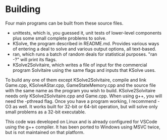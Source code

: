 # Building

Four main programs can be built from these source files.  
* unittests, which is, you guessed it, unit tests of lower-level components plus some small complete problems to solve.
* KSolve, the program described in README.md.  Provides various ways of entering a deal to solve and various output options, all text-based.
* ran, which runs a batch of random deals for statistical purposes.  "ran -?" will print its flags.
* KSolve2Solvitaire, which writes a file of input for the commercial program Solvitaire using the same flags and inputs
that KSolve uses.

To build any one of them except KSolve2Solvitaire,
compile and link Game.cpp, KSolveAStar.cpp, GameStateMemory.cpp and the source file 
with the same name as
the program you wish to build. 
KSolve2Solvitaire needs only KSolve2Solvitaire.cpp and Game.cpp.
When using g++, you will need the -pthread flag.  Once you
have a program working, I recommend -O3 as well.  It works built for 32-bit or  64-bit operation,
but will solve only small problems as a 32-bit executable.

This code was developed on Linux and is already configured for VSCode using the g++ compiler.
It has been ported to Windows using MSVC twice, but is not maintained on that platform.

